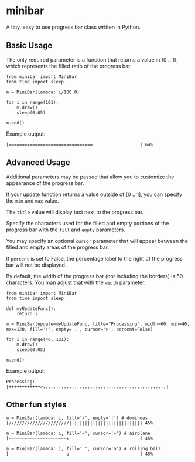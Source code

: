 minibar
=======

A tiny, easy to use progress bar class written in Python.

Basic Usage
-----------

The only required parameter is a function that returns a value in [0 .. 1], which represents the filled ratio of the progress bar.

    from minibar import MiniBar
    from time import sleep

    m = MiniBar(lambda: i/100.0)

    for i in range(101):
        m.draw()
        sleep(0.05)

    m.end()

Example output:

    [================================                  ] 64%

Advanced Usage
--------------

Additional parameters may be passed that allow you to customize the appearance of the progress bar.

If your update function returns a value outside of [0 .. 1], you can specify the `min` and `max` value.

The `title` value will display text next to the progress bar. 

Specify the characters used for the filled and empty portions of the progress bar with the `fill` and `empty` parameters.

You may specify an optional `cursor` parameter that will appear between the filled and empty areas of the progress bar.

If `percent` is set to False, the percentage label to the right of the progress bar will not be displayed.

By default, the width of the progress bar (not including the borders) is 50 characters. You man adjust that with the `width` parameter.

    from minibar import MiniBar
    from time import sleep

    def myUpdateFunc():
        return i

    m = MiniBar(update=myUpdateFunc, title="Processing", width=60, min=40, max=120, fill='+', empty='.', cursor='>', percent=False)

    for i in range(40, 121):
        m.draw()
        sleep(0.05)

    m.end()

Example output:

    Processing: [++++++++++++>...............................................]

Other fun styles
------------

    m = MiniBar(lambda: i, fill='/', empty='|') # dominoes
    [///////////////////////|||||||||||||||||||||||||||] 45%

    m = MiniBar(lambda: i, fill='~', cursor='✈') # airplane
    [~~~~~~~~~~~~~~~~~~~~~~✈                           ] 45%

    m = MiniBar(lambda: i, fill=' ', cursor='o') # rolling ball
    [                      o                           ] 45%